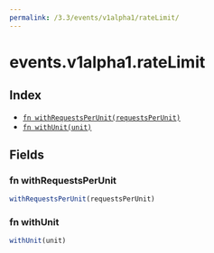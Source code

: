 ```yaml
---
permalink: /3.3/events/v1alpha1/rateLimit/
---
```


# events.v1alpha1.rateLimit



## Index

* [`fn withRequestsPerUnit(requestsPerUnit)`](#fn-withrequestsperunit)
* [`fn withUnit(unit)`](#fn-withunit)

## Fields

### fn withRequestsPerUnit

```ts
withRequestsPerUnit(requestsPerUnit)
```



### fn withUnit

```ts
withUnit(unit)
```

